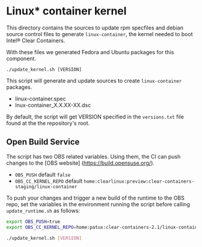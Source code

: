 # Linux\* container kernel

This directory contains the sources to update rpm specfiles and debian source
control files to generate ``linux-container``, the kernel needed to boot 
Intel® Clear Containers.

With these files we generated Fedora and Ubuntu packages for this component.

``./update_kernel.sh [VERSION]``


This script will generate and update sources to create ``linux-container``
packages.

  * linux-container.spec
  * lnux-container_X.X.XX-XX.dsc

By default, the script will get VERSION specified in the ``versions.txt`` file
found at the the repository's root.

Open Build Service
------------------

The script has two OBS related variables. Using them, the CI can push changes
to the [OBS website] (https://build.opensuse.org/).

  * ``OBS_PUSH`` default ``false``
  * ``OBS_CC_KERNEL_REPO`` default ``home:clearlinux:preview:clear-containers-staging/linux-container``

To push your changes and trigger a new build of the runtime to the OBS repo,
set the variables in the environment running the script before calling
``update_runtime.sh`` as follows:

```bash
export OBS_PUSH=true
export OBS_CC_KERNEL_REPO=home:patux:clear-containers-2.1/linux-container

./update_kernel.sh [VERSION]
```
